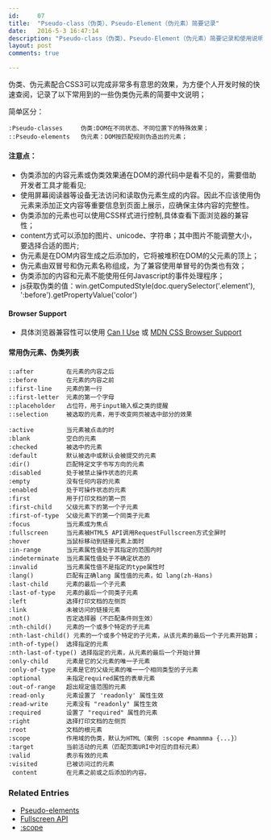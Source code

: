 ```yaml
---
id:		07
title:  "Pseudo-class（伪类）、Pseudo-Element（伪元素）简要记录"
date:   2016-5-3 16:47:14
description: "Pseudo-class（伪类）、Pseudo-Element（伪元素）简要记录和使用说明"
layout: post
comments: true

---
```




伪类、伪元素配合CSS3可以完成非常多有意思的效果，为方便个人开发时候的快速查阅，记录了以下常用到的一些伪类伪元素的简要中文说明；

简单区分：

	:Pseudo-classes		伪类:DOM在不同状态、不同位置下的特殊效果；
	::Pseudo-elements	伪元素：DOM按匹配规则伪造出的元素；

#### 注意点： ####
- 伪类添加的内容元素或伪类效果通在DOM的源代码中是看不见的，需要借助开发者工具才能看见;
- 使用屏幕阅读器等设备无法访问和读取伪元素生成的内容。因此不应该使用伪元素来添加正文内容等重要信息到页面上展示，应确保主体内容的完整性。
- 伪类添加的元素也可以使用CSS样式进行控制,具体查看下面浏览器的兼容性；
- content方式可以添加的图片、unicode、字符串；其中图片不能调整大小，要选择合适的图片;
- 伪元素是在DOM内容生成之后添加的，它将被堆积在DOM的父元素的顶上；
- 伪元素由双冒号和伪元素名称组成，为了兼容使用单冒号的伪类也有效；
- 伪类添加的内容和元素不能使用任何Javascript的事件处理程序；
- js获取伪类的值：win.getComputedStyle(doc.querySelector('.element'), ':before').getPropertyValue('color')



#### Browser Support ####


- 具体浏览器兼容性可以使用 [Can I Use](http://caniuse.com/#search=CSS3) 或 [MDN CSS Browser Support](https://developer.mozilla.org/zh-CN/docs/Web/CSS)

#### 常用伪元素、伪类列表 ####

	::after 		在元素的内容之后
	::before  		在元素的内容之前
	::first-line 	元素的第一行
	::first-letter 	元素的第一个字母
	::placeholder	占位符，用于input输入框之类的提醒
	::selection 	被选取的元素，用于改变网页被选中部分的效果

	:active 		当元素被点击的时
	:blank  		空白的元素
	:checked  		被选中的元素
	:default 		默认被选中或默认会被提交的元素
	:dir() 			匹配特定文字书写方向的元素
	:disabled		处于被禁止操作状态的元素
	:empty 			没有任何内容的元素
	:enabled 		处于可操作状态的元素
	:first 			用于打印文档的第一页
	:first-child 	父级元素下的第一个子元素
	:first-of-type 	父级元素下的第一个同类子元素
	:focus 			当元素成为焦点
	:fullscreen		当元素被HTML5 API调用RequestFullscreen方式全屏时
	:hover 			当鼠标移动到链接元素上面时
	:in-range		当元素属性值处于其指定的范围内时	
	:indeterminate	当元素属性值处于不确定状态的
	:invalid		当元素属性值不是指定的type属性时
	:lang()  		匹配有正确lang 属性值的元素，如 lang(zh-Hans)
	:last-child		元素的最后一个子元素
	:last-of-type 	元素的最后一个同类子元素
	:left			选择打印文档的左侧页
	:link 			未被访问的链接元素
	:not() 			否定选择器（不匹配条件则生效）
	:nth-child() 	元素的一个或多个特定的子元素
	:nth-last-child() 元素的一个或多个特定的子元素，从该元素的最后一个子元素开始算；
	:nth-of-type() 	选择指定的元素
	:nth-last-of-type()	选择指定的元素，从元素的最后一个开始计算
	:only-child		元素是它的父元素的唯一子元素
	:only-of-type 	元素是它的父级元素的唯一一个相同类型的子元素
	:optional		未指定required属性的表单元素
	:out-of-range	超出规定值范围的元素
	:read-only		元素设置了 'readonly' 属性生效
	:read-write		元素没有 "readonly" 属性生效
	:required		设置了 "required" 属性的元素	
	:right			选择打印文档的左侧页
	:root 			文档的根元素
	:scope			作用域的伪类，默认为HTML（案例 :scope #mammma {...}）
	:target 		当前活动的元素（匹配页面URI中对应的目标元素）
	:valid 			表示有效的元素
	:visited 		已被访问过的元素
	 content		在元素之前或之后添加的内容。


### Related Entries ###
- [Pseudo-elements](http://www.w3.org/TR/2005/WD-css3-selectors-20051215/#pseudo-elements)
- [Fullscreen API ](https://developer.mozilla.org/zh-CN/docs/DOM/Using_fullscreen_mode)
- [:scope](https://developer.mozilla.org/en-US/docs/Web/CSS/:scope)